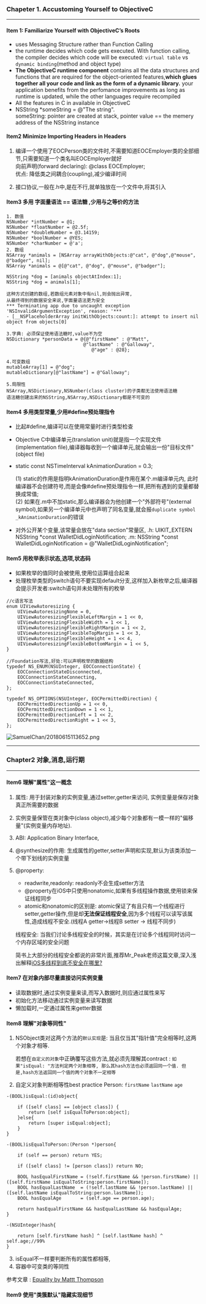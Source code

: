 ### Chapeter 1. Accustoming Yourself to ObjectiveC
---
#### Item 1: Familiarize Yourself with ObjectiveC’s Roots

- uses Messaging Structure rather than Function Calling
- the runtime decides which code gets executed. With function calling, the compiler decides which code will be executed: `virtual table`  vs `dynamic binding`(method and object type)
- **The ObjectiveC runtime component** contains all the data structures and functions that are required for the object-oriented features,**which glues together all your code and link as the form of a dynamic library.** your application benefits from the perfomance improvements as long as runtime is updated, while the other languages require recompiled
- All the features in C in available in ObjectiveC
- NSString *someString = @"The string".  
	someString: pointer are created at stack, pointer value == the memery address of the NSString instance

#### Item2 Minimize Importing Headers in Headers
1. 编译一个使用了EOCPerson类的文件时,不需要知道EOCEmployer类的全部细节,只需要知道一个类名叫EOCEmployer就好		
	向前声明(forward declaring): @class EOCEmployer;				
	优点: 降低类之间耦合(coupling),减少编译时间

2. 接口协议,一般在.h中,是在不行,就单独放在一个文件中,将其引入

#### Item3 多用 字面量语法 == 语法糖 ,少用与之等价的方法

```ojbc
1. 数值
NSNumber *intNumber = @1;
NSNumber *floatNumber = @2.5f;
NSNumber *doubleNumber = @3.14159;
NSNumber *boolNumber = @YES;
NSNumber *charNumber = @'a';
2. 数组
NSArray *animals = [NSArray arrayWithObjects:@"cat", @"dog",@"mouse", @"badger", nil];
NSArray *animals = @[@"cat", @"dog", @"mouse", @"badger"];

NSString *dog = [animals objectAtIndex:1];
NSString *dog = animals[1];

这种方式创建的数组,若数组元素对象中有nil,则会抛出异常,
从最终得到的数据安全来说,字面量语法更为安全
*** Terminating app due to uncaught exception 'NSInvalidArgumentException', reason: '***
- [__NSPlaceholderArray initWithObjects:count:]: attempt to insert nil object from objects[0]

3.字典: 必须保证使用语法糖时,value不为空
NSDictionary *personData = @{@"firstName" : @"Matt",
							@"lastName" : @"Galloway",
						       @"age" : @28};

4.可变数组
mutableArray[1] = @"dog";
mutableDictionary[@"lastName"] = @"Galloway";

5.局限性
NSArray,NSDictionary,NSNumber(class cluster)的子类都无法使用语法糖
语法糖创建出来的NSString,NSArray,NSDictionary都是不可变的
```

#### Item4 多用类型常量,少用#define预处理指令
- 比起#define,编译可以在使用常量时进行类型检查
- Objective C中编译单元(translation unit)就是指一个实现文件(implementation file),编译器每收到一个编译单元,就会输出一份"目标文件"(object file)
- static const NSTimeInterval kAnimationDuration = 0.3;

	(1) static的作用是指明kAnimationDuration是作用在某个.m编译单元内, 此时编译器不会创建符号,而是会像#define预处理指令一样,把所有遇到的变量都替换成常值;   	
	(2) 如果在.m中不加static,那么编译器会为他创建一个"外部符号"(external symbol),如果另一个编译单元中也声明了同名变量,就会报`duplicate symbol _kAnimationDuration`的错误
- 对外公开某个变量,该常量会放在"data section"常量区,
	.h: 	UIKIT_EXTERN NSString *const WalletDidLoginNotification;
	.m:  NSString *const WalletDidLoginNotification = @"WalletDidLoginNotification";


#### Item5 用枚举表示状态,选项,状态码
- 如果枚举的值同时会被使用,使用位运算组合起来
- 处理枚举类型的switch语句不要实现default分支,这样加入新枚举之后,编译器会提示开发者:switch语句并未处理所有的枚举

```obj
//c语言写法
enum UIViewAutoresizing {
	UIViewAutoresizingNone = 0,
	UIViewAutoresizingFlexibleLeftMargin = 1 << 0,
	UIViewAutoresizingFlexibleWidth = 1 << 1,
	UIViewAutoresizingFlexibleRightMargin = 1 << 2,
	UIViewAutoresizingFlexibleTopMargin = 1 << 3,
	UIViewAutoresizingFlexibleHeight = 1 << 4,
	UIViewAutoresizingFlexibleBottomMargin = 1 << 5,
}

//Foundation写法,好处:可以声明枚举的数据结构
typedef NS_ENUM(NSUInteger, EOCConnectionState) {
	EOCConnectionStateDisconnected,
	EOCConnectionStateConnecting,
	EOCConnectionStateConnected,
};

typedef NS_OPTIONS(NSUInteger, EOCPermittedDirection) {
	EOCPermittedDirectionUp = 1 << 0,
	EOCPermittedDirectionDown = 1 << 1,
	EOCPermittedDirectionLeft = 1 << 2,
	EOCPermittedDirectionRight = 1 << 3,
};
```
![SamuelChan/20180615113652.png](http://ormqbgzmy.bkt.clouddn.com/SamuelChan/20180615113652.png)

---
### Chapter2 对象,消息,运行期
---

#### Item6 理解"属性"这一概念
1. 属性: 用于封装对象的实例变量,通过setter,getter来访问, 实例变量是保存对象真正所需要的数据
2. 实例变量保管在类对象中(class object),减少每个对象都有一模一样的"偏移量"(实例变量内存地址).
3. ABI: Application Binary Interface,
4. @synthesize的作用:  生成属性的getter,setter声明和实现,默认为该类添加一个带下划线的实例变量
5. @property:
	- readwrite,readonly: readonly不会生成setter方法
	- @property在iOS中只使用nonatomic,如果有多线程操作数据,使用锁来保证线程同步
	- atomic和nonatomic的区别是: atomic保证了有且只有一个线程进行setter,getter操作,但是却**无法保证线程安全**,因为多个线程可以读写该属性,造成线程不安全.(线程A getter→线程B setter → 线程不同步)
	
	线程安全: 当我们讨论多线程安全的时候，其实是在讨论多个线程同时访问一个内存区域的安全问题
	
	简书上大部分的线程安全都说的非常片面,推荐Mr_Peak老师这篇文章,深入浅出解释[iOS多线程到底不安全在哪里?](http://mrpeak.cn/blog/ios-thread-safety/)


#### Item7 在对象内部尽量直接访问实例变量
- 读取数据时,通过实例变量来读,而写入数据时,则应通过属性来写
- 初始化方法移动通过实例变量来读写数据
- 懒加载时,一定通过属性来getter数据

#### Item8 理解"对象等同性"
1. NSObject类对这两个方法的`默认实现`是: 当且仅当其"指针值"完全相等时,这两个对象才相等. 
	
	若想在`自定义的对象`中正确覆写这些方法,就必须先理解其contract : `如果"isEqual: "方法判定两个对象相等, 那么其hash方法也必须返回同一个值. 但是,hash方法返回同一个值的两个对象不一定相等`
2. 自定义对象判断相等性best practice
Person: `firstName` `lastName` `age`

```objc
-(BOOL)isEqual:(id)object{
    
    if ([self class] == [object class]) {
        return [self isEqualToPerson:object];
    }else{
        return [super isEqual:object];
    }
}

-(BOOL)isEqualToPerson:(Person *)person{
    
    if (self == person) return YES;
    
    if ([self class] != [person class]) return NO;
    
    BOOL hasEqualFirstName = (!self.firstName && !person.firstName) || ([self.firstName isEqualToString:person.firstName]);
    BOOL hasEqualLastName  = (!self.lastName && !person.lastName) || ([self.lastName isEqualToString:person.lastName]);
    BOOL hasEqualAge       = (self.age == person.age);
    
    return hasEqualFirstName && hasEqualLastName && hasEqualAge;
}

-(NSUInteger)hash{
    
    return [self.firstName hash] ^ [self.lastName hash] ^ self.age;//99%
}

```

3. isEqual不一样要判断所有的属性都相等,
4. 容器中可变类的等同性

参考文章 : [Equality by Mattt Thompson](http://nshipster.cn/equality/)

#### Item9 使用"类簇默认"隐藏实现细节



























